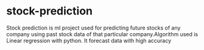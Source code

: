 # stock-prediction
Stock prediction is ml project used for predicting future stocks of any company using past stock data of that particular company.Algorithm used is Linear regression with python. It forecast data with high accuracy
